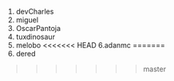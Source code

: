 1. devCharles
2. miguel
3. OscarPantoja
4. tuxdinosaur
5. melobo
<<<<<<< HEAD
6.adanmc
=======
6. dered
>>>>>>> master
